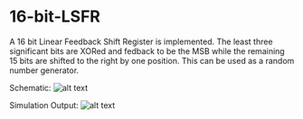 # 16-bit-LSFR

A 16 bit Linear Feedback Shift Register is implemented.
The least three significant bits are XORed and fedback to be the MSB while the remaining 15 bits are shifted to the right by one position.
This can be used as a random number generator.

Schematic: 
![alt text](https://github.com/Akshay-Kaushik/16-bit-LSFR/blob/00e8b9bbfb8ee8992670eccda053e58b8d26f019/imgs/schematic.png)

Simulation Output:
![alt text](https://github.com/Akshay-Kaushik/16-bit-LSFR/blob/00e8b9bbfb8ee8992670eccda053e58b8d26f019/imgs/waveform.png)

